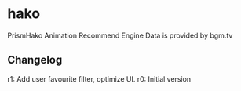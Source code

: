 # hako
PrismHako Animation Recommend Engine
Data is provided by bgm.tv

## Changelog
r1: Add user favourite filter, optimize UI.
r0: Initial version